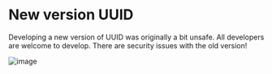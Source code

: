 # New version UUID
Developing a new version of UUID was originally a bit unsafe.
All developers are welcome to develop. There are security issues with the old version!

![image](https://github.com/user-attachments/assets/4de0acf2-39c0-4fb7-a7f7-d910f5079ccf)

